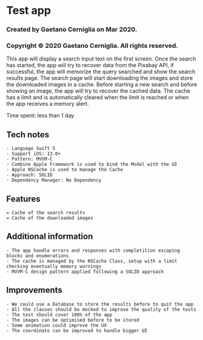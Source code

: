 # Test app
### Created by Gaetano Cerniglia on Mar 2020.
###  Copyright © 2020 Gaetano Cerniglia. All rights reserved.

This app will display a search input text on the first screen. Once the search has started, the app will try to recover data from the Pixabay API, if successful, the app will memorize the query searched and show the search results page.
The search page will start downloading the images and store the downloaded images in a cache. Before starting a new search and before showing an image, the app will try to recover the cached data. The cache has a limit and is automatically cleared when the limit is reached or when the app receives a memory alert.

Time spent: less than 1 day

## Tech notes

    - Language Swift 5
    - Support iOS: 13.0+
    - Pattern: MVVM-C
    - Combine Apple Framework is used to bind the Model with the UI
    - Apple NSCache is used to manage the Cache
    - Approach: SOLID
    - Dependency Manager: No Dependency
    
## Features

    = Cache of the search results 
    = Cache of the downloaded images
    
## Additional information

    - The app handle errors and responses with completition escaping blocks and enumerations
    - The cache is managed by the NSCache Class, setup with a limit checking eventually memory wornings
    - MVVM-C design pattern applied following a SOLID approach

## Improvements
    
    - We could use a Database to store the results before to quit the app
    - All the classes should be mocked to improve the quality of the tests
    - The test should cover 100% of the app
    - The images can be optimised before to be stored
    - Some animation could improve the UX
    - The coordinato can be improved to handle bigger UI
